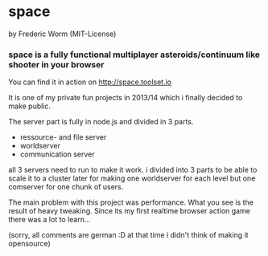 # space
by Frederic Worm (MIT-License)

### space is a fully functional multiplayer asteroids/continuum like shooter in your browser

You can find it in action on http://space.toolset.io

It is one of my private fun projects in 2013/14 which i finally decided to make public.

The server part is fully in node.js and divided in 3 parts.
- ressource- and file server
- worldserver
- communication server

all 3 servers need to run to make it work. i divided into 3 parts to be able to scale it to a cluster later for making
one worldserver for each level but one comserver for one chunk of users.
 
The main problem with this project was performance. What you see is the result of heavy tweaking.
Since its my first realtime browser action game there was a lot to learn...















(sorry, all comments are german :D at that time i didn't think of making it opensource)

